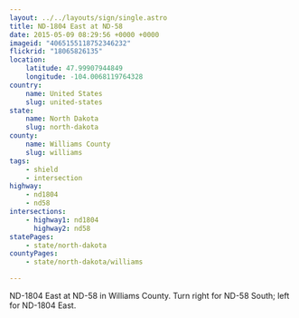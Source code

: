 ```yaml
---
layout: ../../layouts/sign/single.astro
title: ND-1804 East at ND-58
date: 2015-05-09 08:29:56 +0000 +0000
imageid: "4065155118752346232"
flickrid: "18065826135"
location:
    latitude: 47.99907944849
    longitude: -104.0068119764328
country:
    name: United States
    slug: united-states
state:
    name: North Dakota
    slug: north-dakota
county:
    name: Williams County
    slug: williams
tags:
    - shield
    - intersection
highway:
    - nd1804
    - nd58
intersections:
    - highway1: nd1804
      highway2: nd58
statePages:
    - state/north-dakota
countyPages:
    - state/north-dakota/williams

---
```

ND-1804 East at ND-58 in Williams County.  Turn right for ND-58 South; left for ND-1804 East.